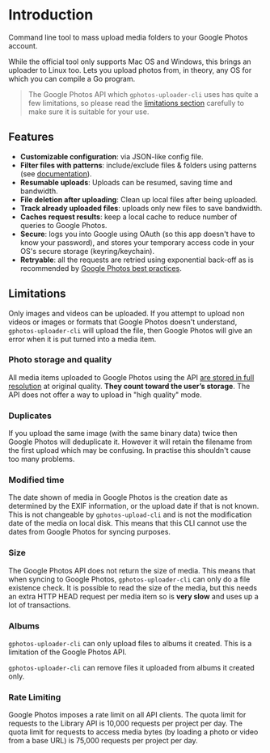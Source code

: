 # Introduction

Command line tool to mass upload media folders to your Google Photos account.    

While the official tool only supports Mac OS and Windows, this brings an uploader to Linux too. Lets you upload photos from, in theory, any OS for which you can compile a Go program.    
> The Google Photos API which `gphotos-uploader-cli` uses has quite a few limitations, so please read the [limitations section](#limitations) carefully to make sure it is suitable for your use. 

## Features

- **Customizable configuration**: via JSON-like config file.
- **Filter files with patterns**: include/exclude files & folders using patterns (see [documentation](configuration.md)).
- **Resumable uploads**: Uploads can be resumed, saving time and bandwidth. 
- **File deletion after uploading**: Clean up local files after being uploaded.
- **Track already uploaded files**: uploads only new files to save bandwidth.
- **Caches request results**: keep a local cache to reduce number of queries to Google Photos.
- **Secure**: logs you into Google using OAuth (so this app doesn't have to know your password), and stores your temporary access code in your OS's secure storage (keyring/keychain).
- **Retryable**: all the requests are retried using exponential back-off as is recommended by [Google Photos best practices](https://developers.google.com/photos/library/guides/best-practices#error-handling).

## Limitations
Only images and videos can be uploaded. If you attempt to upload non videos or images or formats that Google Photos doesn't understand, `gphotos-uploader-cli` will upload the file, then Google Photos will give an error when it is put turned into a media item.

### Photo storage and quality
All media items uploaded to Google Photos using the API [are stored in full resolution](https://support.google.com/photos/answer/6220791) at original quality. **They count toward the user’s storage**. The API does not offer a way to upload in "high quality" mode.

### Duplicates
If you upload the same image (with the same binary data) twice then Google Photos will deduplicate it. However it will retain the filename from the first upload which may be confusing. In practise this shouldn't cause too many problems.

### Modified time
The date shown of media in Google Photos is the creation date as determined by the EXIF information, or the upload date if that is not known.
This is not changeable by `gphotos-upload-cli` and is not the modification date of the media on local disk. This means that this CLI cannot use the dates from Google Photos for syncing purposes.

### Size
The Google Photos API does not return the size of media. This means that when syncing to Google Photos, `gphotos-uploader-cli` can only do a file existence check.
It is possible to read the size of the media, but this needs an extra HTTP HEAD request per media item so is **very slow** and uses up a lot of transactions.

### Albums
`gphotos-uploader-cli` can only upload files to albums it created. This is a limitation of the Google Photos API.

`gphotos-uploader-cli` can remove files it uploaded from albums it created only.

### Rate Limiting
Google Photos imposes a rate limit on all API clients. The quota limit for requests to the Library API is 10,000 requests per project per day. The quota limit for requests to access media bytes (by loading a photo or video from a base URL) is 75,000 requests per project per day.
